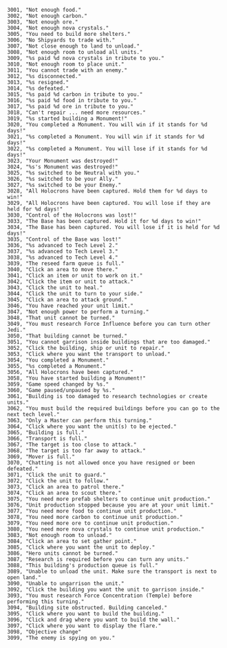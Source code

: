 ﻿```text
3001, "Not enough food."
3002, "Not enough carbon."
3003, "Not enough ore."
3004, "Not enough nova crystals."
3005, "You need to build more shelters."
3006, "No Shipyards to trade with."
3007, "Not close enough to land to unload."
3008, "Not enough room to unload all units."
3009, "%s paid %d nova crystals in tribute to you."
3010, "Not enough room to place unit."
3011, "You cannot trade with an enemy."
3012, "%s disconnected."
3013, "%s resigned."
3014, "%s defeated."
3015, "%s paid %d carbon in tribute to you."
3016, "%s paid %d food in tribute to you."
3017, "%s paid %d ore in tribute to you."
3018, "Can't repair ... need more resources."
3019, "%s started building a Monument!"
3020, "You completed a Monument. You will win if it stands for %d days!"
3021, "%s completed a Monument. You will win if it stands for %d days!"
3022, "%s completed a Monument. You will lose if it stands for %d days!"
3023, "Your Monument was destroyed!"
3024, "%s's Monument was destroyed!"
3025, "%s switched to be Neutral with you."
3026, "%s switched to be your Ally."
3027, "%s switched to be your Enemy."
3028, "All Holocrons have been captured. Hold them for %d days to win!"
3029, "All Holocrons have been captured. You will lose if they are held for %d days!"
3030, "Control of the Holocrons was lost!"
3033, "The Base has been captured. Hold it for %d days to win!"
3034, "The Base has been captured. You will lose if it is held for %d days!"
3035, "Control of the Base was lost!"
3036, "%s advanced to Tech Level 2."
3037, "%s advanced to Tech Level 3."
3038, "%s advanced to Tech Level 4."
3039, "The reseed farm queue is full."
3040, "Click an area to move there."
3041, "Click an item or unit to work on it."
3042, "Click the item or unit to attack."
3043, "Click the unit to heal."
3044, "Click the unit to turn to your side."
3045, "Click an area to attack ground."
3046, "You have reached your unit limit."
3047, "Not enough power to perform a turning."
3048, "That unit cannot be turned."
3049, "You must research Force Influence before you can turn other Jedi."
3050, "That building cannot be turned."
3051, "You cannot garrison inside buildings that are too damaged."
3052, "Click the building, ship or unit to repair."
3053, "Click where you want the transport to unload."
3054, "You completed a Monument."
3055, "%s completed a Monument."
3056, "All Holocrons have been captured."
3058, "You have started building a Monument!"
3059, "Game speed changed by %s."
3060, "Game paused/unpaused by %s."
3061, "Building is too damaged to research technologies or create units."
3062, "You must build the required buildings before you can go to the next tech level."
3063, "Only a Master can perform this turning."
3064, "Click where you want the unit(s) to be ejected."
3065, "Building is full."
3066, "Transport is full."
3067, "The target is too close to attack."
3068, "The target is too far away to attack."
3069, "Mover is full."
3070, "Chatting is not allowed once you have resigned or been defeated."
3071, "Click the unit to guard."
3072, "Click the unit to follow."
3073, "Click an area to patrol there."
3074, "Click an area to scout there."
3075, "You need more prefab shelters to continue unit production."
3076, "Unit production stopped because you are at your unit limit."
3077, "You need more food to continue unit production."
3078, "You need more carbon to continue unit production."
3079, "You need more ore to continue unit production."
3080, "You need more nova crystals to continue unit production."
3083, "Not enough room to unload."
3084, "Click an area to set gather point."
3085, "Click where you want the unit to deploy."
3086, "Hero units cannot be turned."
3087, "Research is required before you can turn any units."
3088, "This building's production queue is full."
3089, "Unable to unload the unit. Make sure the transport is next to open land."
3090, "Unable to ungarrison the unit."
3092, "Click the building you want the unit to garrison inside."
3093, "You must research Force Concentration (Temple) before performing this turning."
3094, "Building site obstructed. Building canceled."
3095, "Click where you want to build the building."
3096, "Click and drag where you want to build the wall."
3097, "Click where you want to display the flare."
3098, "Objective change"
3099, "The enemy is spying on you."
```